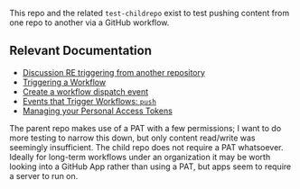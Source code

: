 This repo and the related `test-childrepo` exist to test pushing content from one repo to another
via a GitHub workflow.

## Relevant Documentation

- [Discussion RE triggering from another repository](https://github.com/orgs/community/discussions/26323)
- [Triggering a Workflow](https://docs.github.com/en/actions/using-workflows/triggering-a-workflow)
- [Create a workflow dispatch event](https://docs.github.com/en/rest/actions/workflows?apiVersion=2022-11-28#create-a-workflow-dispatch-event)
- [Events that Trigger Workflows: `push`](https://docs.github.com/en/actions/using-workflows/events-that-trigger-workflows#push)
- [Managing your Personal Access Tokens](https://docs.github.com/en/authentication/keeping-your-account-and-data-secure/managing-your-personal-access-tokens)

The parent repo makes use of a PAT with a few permissions;
I want to do more testing to narrow this down, but only content read/write was seemingly insufficient.
The child repo does not require a PAT whatsoever.
Ideally for long-term workflows under an organization it may be worth looking into a GitHub App
rather than using a PAT, but apps seem to require a server to run on.
